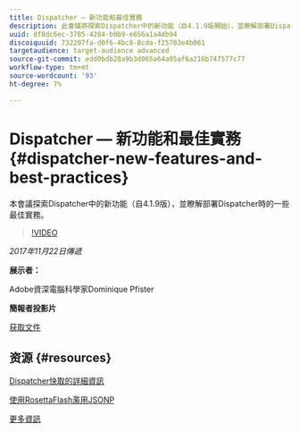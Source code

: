 ```yaml
---
title: Dispatcher — 新功能和最佳實務
description: 此會議將探索Dispatcher中的新功能（自4.1.9版開始），並瞭解部署Dispatcher時的一些最佳實務。
uuid: df8dc6ec-3785-4204-b0b9-e656a1a4db94
discoiquuid: 732207fa-d0f6-4bc8-8cda-f25703e4b061
targetaudience: target-audience advanced
source-git-commit: edd0bdb28a9b3d065a64a95af6a216b747577c77
workflow-type: tm+mt
source-wordcount: '93'
ht-degree: 7%

---
```


# Dispatcher — 新功能和最佳實務{#dispatcher-new-features-and-best-practices}

本會議探索Dispatcher中的新功能（自4.1.9版），並瞭解部署Dispatcher時的一些最佳實務。

>[!VIDEO](https://video.tv.adobe.com/v/20842/?quality=9)

*2017年11月22日傳遞*

**展示者：**

Adobe資深電腦科學家Dominique Pfister

**簡報者投影片**

[获取文件](assets/dispatcher-aemgemsnov2017.pdf)

## 资源 {#resources}

[Dispatcher快取的詳細資訊](https://github.com/cqsupport/webinar-dispatchercache)

[使用RosettaFlash濫用JSONP](https://miki.it/blog/2014/7/8/abusing-jsonp-with-rosetta-flash/)

[更多資訊](https://adobe-consulting-services.github.io/acs-aem-commons/features/dispatcher-ttl/index.html)

<!--
[Get back to the Overview](https://helpx.adobe.com/experience-manager/kt/eseminars/gems/aem-index.html)
-->
